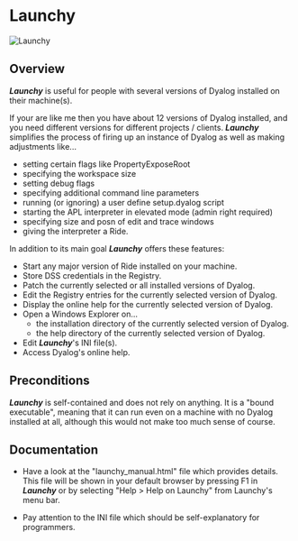 # Launchy

![Launchy](aplteam.github.com/Launchy/Launchy.png)

## Overview

**_Launchy_** is useful for people with several versions of Dyalog installed on their machine(s). 

If your are like me then you have about 12 versions of Dyalog installed, and you need different versions for different projects / clients. **_Launchy_** simplifies the process of firing up an instance of Dyalog as well as making adjustments like...

* setting certain flags like PropertyExposeRoot
* specifying the workspace size
* setting debug flags
* specifying additional command line parameters
* running (or ignoring) a user define setup.dyalog script
* starting the APL interpreter in elevated mode (admin right required)
* specifying size and posn of edit and trace windows
* giving the interpreter a Ride.

In addition to its main goal **_Launchy_** offers these features:

* Start any major version of Ride installed on your machine.
* Store DSS credentials in the Registry.
* Patch the currently selected or all installed versions of Dyalog.
* Edit the Registry entries for the currently selected version of Dyalog.
* Display the online help for the currently selected version of Dyalog.
* Open a Windows Explorer on...
  * the installation directory of the currently selected version of Dyalog.
  * the help directory of the currently selected version of Dyalog.
* Edit **_Launchy_**'s INI file(s).
* Access Dyalog's online help.


## Preconditions

**_Launchy_** is self-contained and does not rely on anything. It is a "bound executable", meaning that it can run even on a machine with no Dyalog installed at all, although this would not make too much sense of course.


## Documentation

* Have a look at the "launchy_manual.html" file which provides details. This file will be shown in your default browser by pressing F1 in **_Launchy_** or by selecting "Help > Help on Launchy" from Launchy's menu bar.

* Pay attention to the INI file which should be self-explanatory for programmers.